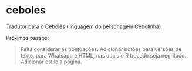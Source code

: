 # ceboles
Tradutor para o Cebolês (linguagem do personagem Cebolinha)

Próximos passos: 
> Falta considerar as pontuações.
> Adicionar botões para versões de texto, para Whatsapp e HTML, nas quais o R trocado seja negritado.
> Adicionar estilo a página.
 